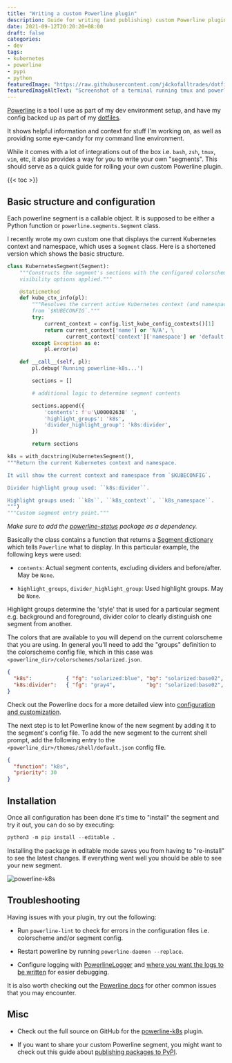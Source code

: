 ```yaml
---
title: "Writing a custom Powerline plugin"
description: Guide for writing (and publishing) custom Powerline plugins
date: 2021-09-12T20:20:20+08:00
draft: false
categories:
- dev
tags:
- kubernetes
- powerline
- pypi
- python
featuredImage: "https://raw.githubusercontent.com/j4ckofalltrades/dotfiles/master/assets/env.png"
featuredImageAltText: "Screenshot of a terminal running tmux and powerline"
---
```


[Powerline](https://github.com/powerline/powerline) is a tool I use as part of
my dev environment setup, and have my config backed up as part of my
[dotfiles](https://github.com/j4ckofalltrades/dotfiles).

It shows helpful information and context for stuff I'm working on, as well as
providing some eye-candy for my command line environment.

While it comes with a lot of integrations out of the box i.e. `bash`, `zsh`,
`tmux`, `vim`, etc, it also provides a way for you to write your own "segments".
This should serve as a quick guide for rolling your own custom Powerline
plugin.

{{< toc >}}

## Basic structure and configuration

Each powerline segment is a callable object. It is supposed to be either a
Python function or `powerline.segments.Segment` class.

I recently wrote my own custom one that displays the current Kubernetes
context and namespace, which uses a `Segment` class. Here is a shortened version
which shows the basic structure.

```python
class KubernetesSegment(Segment):
    """Constructs the segment's sections with the configured colorscheme and
    visibility options applied."""

    @staticmethod
    def kube_ctx_info(pl):
        """Resolves the current active Kubernetes context (and namespace)
        from `$KUBECONFIG`."""
        try:
            current_context = config.list_kube_config_contexts()[1]
            return current_context['name'] or 'N/A', \
                   current_context['context']['namespace'] or 'default'
        except Exception as e:
            pl.error(e)

    def __call__(self, pl):
        pl.debug('Running powerline-k8s...')

        sections = []

        # additional logic to determine segment contents

        sections.append({
            'contents': f'u'\U00002638' ',
            'highlight_groups': 'k8s',
            'divider_highlight_group': 'k8s:divider',
        })

        return sections

k8s = with_docstring(KubernetesSegment(),
"""Return the current Kubernetes context and namespace.

It will show the current context and namespace from `$KUBECONFIG`.

Divider highlight group used: ``k8s:divider``.

Highlight groups used: ``k8s``, ``k8s_context``, ``k8s_namespace``.
""")
"""Custom segment entry point."""
```

*Make sure to add the [powerline-status](https://pypi.org/project/powerline-status)
package as a dependency.*

Basically the class contains a function that returns a [Segment dictionary](
https://powerline.readthedocs.io/en/latest/develop/segments.html#segment-dictionary)
which tells `Powerline` what to display. In this particular example, the
following keys were used:

- `contents`: Actual segment contents, excluding dividers and before/after.
May be `None`.

- `highlight_groups`, `divider_highlight_group`: Used highlight groups.
May be `None`.

Highlight groups determine the 'style' that is used for a particular segment
e.g. background and foreground, divider color to clearly distinguish one segment
from another.

The colors that are available to you will depend on the current colorscheme that
you are using. In general you'll need to add the "groups" definition to the
colorscheme config file, which in this case was
`<powerline_dir>/colorschemes/solarized.json`.

```json
{
  "k8s":           { "fg": "solarized:blue", "bg": "solarized:base02", "attrs": [] },
  "k8s:divider":   { "fg": "gray4",          "bg": "solarized:base02", "attrs": [] }
}
```

Check out the Powerline docs for a more detailed view into
[configuration and customization](https://powerline.readthedocs.io/en/latest/configuration.html).

The next step is to let Powerline know of the new segment by adding it to the
segment's config file. To add the new segment to the current shell prompt, add
the following entry to the `<powerline_dir>/themes/shell/default.json` config
file.

```json
{
  "function": "k8s",
  "priority": 30
}
```

## Installation

Once all configuration has been done it's time to "install" the segment and try
it out, you can do so by executing:

```python
python3 -m pip install --editable .
```

Installing the package in editable mode saves you from having to "re-install"
to see the latest changes. If everything went well you should be able to see
your new segment.

![powerline-k8s](https://res.cloudinary.com/j4ckofalltrades/image/upload/v1623588713/foss/powerline-k8s_uc0cxj.png)

## Troubleshooting

Having issues with your plugin, try out the following:

- Run `powerline-lint` to check for errors in the configuration files i.e.
colorscheme and/or segment config.

- Restart powerline by running `powerline-daemon --replace`.

- Configure logging with [PowerlineLogger](
https://powerline.readthedocs.io/en/master/develop/segments.html#powerlinelogger-class)
and [where you want the logs to be written](
https://powerline.readthedocs.io/en/master/configuration/reference.html#config-common-log)
for easier debugging.

It is also worth checking out the [Powerline docs](
https://powerline.readthedocs.io/en/master/troubleshooting.html) for other
common issues that you may encounter.

## Misc

- Check out the full source on GitHub for the [powerline-k8s](
https://github.com/j4ckofalltrades/powerline-k8s) plugin.

- If you want to share your custom Powerline segment, you might want to check
out this guide about [publishing packages to PyPI](/posts/pypi-publish/).

